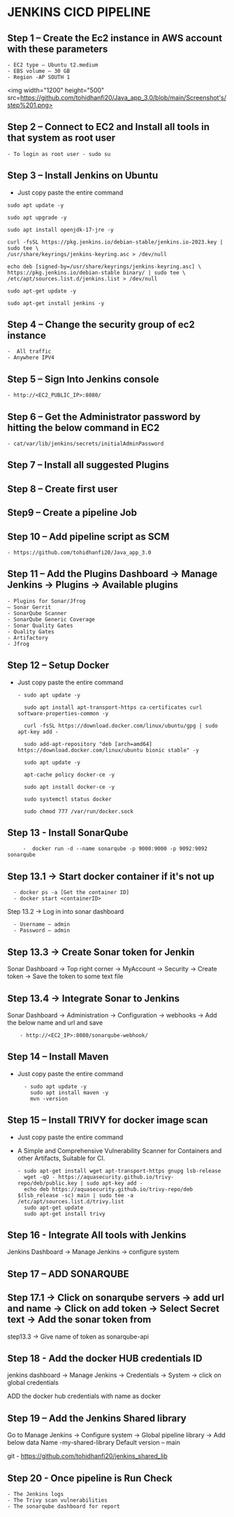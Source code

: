# JENKINS CICD PIPELINE


Step 1 – Create the Ec2 instance in AWS account with these parameters
--------
    - EC2 type – Ubuntu t2.medium
    - EBS volume – 30 GB 
    - Region -AP SOUTH 1

<img width="1200" height="500" src=https://github.com/tohidhanfi20/Java_app_3.0/blob/main/Screenshot's/step%201.png>

Step 2 – Connect to EC2 and Install all tools in that system as root user
-------

    - To login as root user - sudo su

Step 3 – Install Jenkins on Ubuntu
-------
 
   -  Just copy paste the entire command
     
    sudo apt update -y

    sudo apt upgrade -y 

    sudo apt install openjdk-17-jre -y

    curl -fsSL https://pkg.jenkins.io/debian-stable/jenkins.io-2023.key | sudo tee \
    /usr/share/keyrings/jenkins-keyring.asc > /dev/null
    
    echo deb [signed-by=/usr/share/keyrings/jenkins-keyring.asc] \
    https://pkg.jenkins.io/debian-stable binary/ | sudo tee \
    /etc/apt/sources.list.d/jenkins.list > /dev/null
    
    sudo apt-get update -y 
    
    sudo apt-get install jenkins -y


Step 4 – Change the security group of ec2 instance
-------
 
    -  All traffic
    - Anywhere IPV4

Step 5 – Sign Into Jenkins console 
-------

    - http://<EC2_PUBLIC_IP>:8080/    

Step 6 – Get the Administrator password by hitting the below command in EC2    
-------

    - cat/var/lib/jenkins/secrets/initialAdminPassword

Step 7 – Install all suggested Plugins
-------

Step 8 – Create first user
-------

Step9 – Create a pipeline Job
-------

Step 10 – Add pipeline script as SCM
-------

    - https://github.com/tohidhanfi20/Java_app_3.0   

Step 11 – Add the Plugins
Dashboard -> Manage Jenkins -> Plugins -> Available plugins
-------

    - Plugins for Sonar/Jfrog
    – Sonar Gerrit 
    - SonarQube Scanner
    - SonarQube Generic Coverage 
    - Sonar Quality Gates 
    - Quality Gates 
    - Artifactory
    - Jfrog

Step 12 – Setup Docker
---------

-  Just copy paste the entire command

       - sudo apt update -y

         sudo apt install apt-transport-https ca-certificates curl software-properties-common -y

         curl -fsSL https://download.docker.com/linux/ubuntu/gpg | sudo apt-key add -

         sudo add-apt-repository "deb [arch=amd64] https://download.docker.com/linux/ubuntu bionic stable" -y

         sudo apt update -y

         apt-cache policy docker-ce -y

         sudo apt install docker-ce -y

         sudo systemctl status docker

         sudo chmod 777 /var/run/docker.sock

Step 13 - Install SonarQube
--------

         -  docker run -d --name sonarqube -p 9000:9000 -p 9092:9092 sonarqube

Step 13.1 -> Start docker container if it's not up   
--------
      - docker ps -a [Get the container ID]
      - docker start <containerID>
Step 13.2 -> Log in into sonar dashboard  

      - Username – admin
      - Password – admin

Step 13.3 -> Create Sonar token for Jenkin 
---------

Sonar Dashboard -> Top right corner -> MyAccount -> Security -> Create token -> Save the token to some text file


Step 13.4 -> Integrate Sonar to Jenkins
---------

Sonar Dashboard -> Administration -> Configuration -> webhooks -> Add the below name and url and save

        - http://<EC2_IP>:8080/sonarqube-webhook/

Step 14 – Install Maven
---------

- Just copy paste the entire command

        - sudo apt update -y
          sudo apt install maven -y
          mvn -version

Step 15 – Install TRIVY for docker image scan  
----------

   - Just copy paste the entire command

   - A Simple and Comprehensive Vulnerability Scanner for Containers and other Artifacts, Suitable for CI.

         - sudo apt-get install wget apt-transport-https gnupg lsb-release
           wget -qO - https://aquasecurity.github.io/trivy-repo/deb/public.key | sudo apt-key add -
           echo deb https://aquasecurity.github.io/trivy-repo/deb $(lsb_release -sc) main | sudo tee -a /etc/apt/sources.list.d/trivy.list
           sudo apt-get update
           sudo apt-get install trivy

Step 16 - Integrate All tools with Jenkins  
-------

Jenkins Dashboard -> Manage Jenkins -> configure system

Step 17 – ADD SONARQUBE
--------

Step 17.1 -> Click on sonarqube servers -> add url and name -> Click on add token -> Select Secret text -> Add the sonar token from 
---------

step13.3 -> Give name of token as sonarqube-api

Step 18 - Add the docker HUB credentials ID
---------

jenkins dashboard -> Manage Jenkins -> Credentials -> System -> click on global credentials

ADD the docker hub credentials with name as docker

Step 19 – Add the Jenkins Shared library
---------

Go to Manage Jenkins -> Configure system -> Global pipeline library -> Add below data Name -my-shared-library Default version – main

git - https://github.com/tohidhanfi20/jenkins_shared_lib

Step 20 - Once pipeline is Run Check 
---------

    - The Jenkins logs
    - The Trivy scan vulnerabilities 
    - The sonarqube dashboard for report
